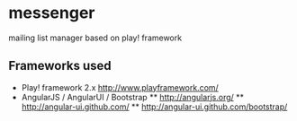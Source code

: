messenger
=========

mailing list manager based on play! framework


## Frameworks used

* Play! framework 2.x http://www.playframework.com/
* AngularJS / AngularUI / Bootstrap
** http://angularjs.org/
** http://angular-ui.github.com/
** http://angular-ui.github.com/bootstrap/
